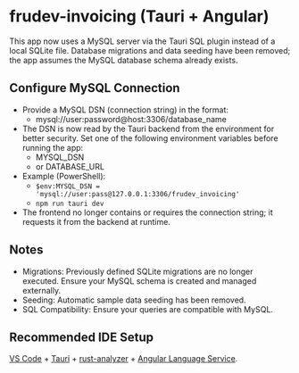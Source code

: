 # frudev-invoicing (Tauri + Angular)

This app now uses a MySQL server via the Tauri SQL plugin instead of a local SQLite file. Database migrations and data seeding have been removed; the app assumes the MySQL database schema already exists.

## Configure MySQL Connection

- Provide a MySQL DSN (connection string) in the format:
  - mysql://user:password@host:3306/database_name
- The DSN is now read by the Tauri backend from the environment for better security. Set one of the following environment variables before running the app:
  - MYSQL_DSN
  - or DATABASE_URL
- Example (PowerShell):
  - `$env:MYSQL_DSN = 'mysql://user:pass@127.0.0.1:3306/frudev_invoicing'`
  - `npm run tauri dev`
- The frontend no longer contains or requires the connection string; it requests it from the backend at runtime.

## Notes

- Migrations: Previously defined SQLite migrations are no longer executed. Ensure your MySQL schema is created and managed externally.
- Seeding: Automatic sample data seeding has been removed.
- SQL Compatibility: Ensure your queries are compatible with MySQL.

## Recommended IDE Setup

[VS Code](https://code.visualstudio.com/) + [Tauri](https://marketplace.visualstudio.com/items?itemName=tauri-apps.tauri-vscode) + [rust-analyzer](https://marketplace.visualstudio.com/items?itemName=rust-lang.rust-analyzer) + [Angular Language Service](https://marketplace.visualstudio.com/items?itemName=Angular.ng-template).
